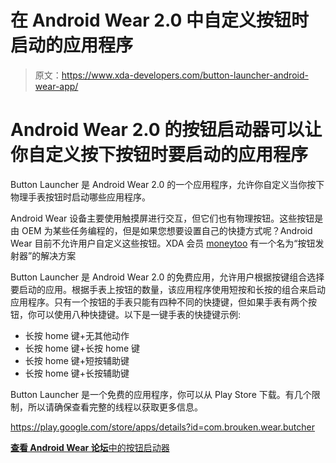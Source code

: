 # 在 Android Wear 2.0 中自定义按钮时启动的应用程序

> 原文：<https://www.xda-developers.com/button-launcher-android-wear-app/>

# Android Wear 2.0 的按钮启动器可以让你自定义按下按钮时要启动的应用程序

Button Launcher 是 Android Wear 2.0 的一个应用程序，允许你自定义当你按下物理手表按钮时启动哪些应用程序。

Android Wear 设备主要使用触摸屏进行交互，但它们也有物理按钮。这些按钮是由 OEM 为某些任务编程的，但是如果您想要设置自己的快捷方式呢？Android Wear 目前不允许用户自定义这些按钮。XDA 会员 [moneytoo](https://forum.xda-developers.com/member.php?u=426237) 有一个名为“按钮发射器”的解决方案

Button Launcher 是 Android Wear 2.0 的免费应用，允许用户根据按键组合选择要启动的应用。根据手表上按钮的数量，该应用程序使用短按和长按的组合来启动应用程序。只有一个按钮的手表只能有四种不同的快捷键，但如果手表有两个按钮，你可以使用八种快捷键。以下是一键手表的快捷键示例:

*   长按 home 键+无其他动作
*   长按 home 键+长按 home 键
*   长按 home 键+短按辅助键
*   长按 home 键+长按辅助键

Button Launcher 是一个免费的应用程序，你可以从 Play Store 下载。有几个限制，所以请确保查看完整的线程以获取更多信息。

https://play.google.com/store/apps/details?id=com.brouken.wear.butcher

[**查看 Android Wear 论坛**中的按钮启动器](https://forum.xda-developers.com/android-wear/development/app-button-launcher-button-shortcuts-t3757005)